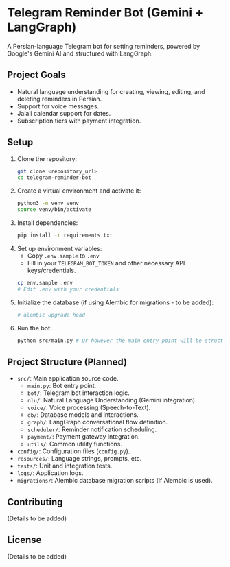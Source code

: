 # Telegram Reminder Bot (Gemini + LangGraph)

A Persian-language Telegram bot for setting reminders, powered by Google's Gemini AI and structured with LangGraph.

## Project Goals

- Natural language understanding for creating, viewing, editing, and deleting reminders in Persian.
- Support for voice messages.
- Jalali calendar support for dates.
- Subscription tiers with payment integration.

## Setup

1.  Clone the repository:
    ```bash
    git clone <repository_url>
    cd telegram-reminder-bot
    ```
2.  Create a virtual environment and activate it:
    ```bash
    python3 -m venv venv
    source venv/bin/activate
    ```
3.  Install dependencies:
    ```bash
    pip install -r requirements.txt
    ```
4.  Set up environment variables:
    - Copy `.env.sample` to `.env`
    - Fill in your `TELEGRAM_BOT_TOKEN` and other necessary API keys/credentials.
    ```bash
    cp env.sample .env
    # Edit .env with your credentials
    ```
5.  Initialize the database (if using Alembic for migrations - to be added):
    ```bash
    # alembic upgrade head 
    ```
6.  Run the bot:
    ```bash
    python src/main.py # Or however the main entry point will be structured
    ```

## Project Structure (Planned)

- `src/`: Main application source code.
  - `main.py`: Bot entry point.
  - `bot/`: Telegram bot interaction logic.
  - `nlu/`: Natural Language Understanding (Gemini integration).
  - `voice/`: Voice processing (Speech-to-Text).
  - `db/`: Database models and interactions.
  - `graph/`: LangGraph conversational flow definition.
  - `scheduler/`: Reminder notification scheduling.
  - `payment/`: Payment gateway integration.
  - `utils/`: Common utility functions.
- `config/`: Configuration files (`config.py`).
- `resources/`: Language strings, prompts, etc.
- `tests/`: Unit and integration tests.
- `logs/`: Application logs.
- `migrations/`: Alembic database migration scripts (if Alembic is used).

## Contributing

(Details to be added)

## License

(Details to be added) 